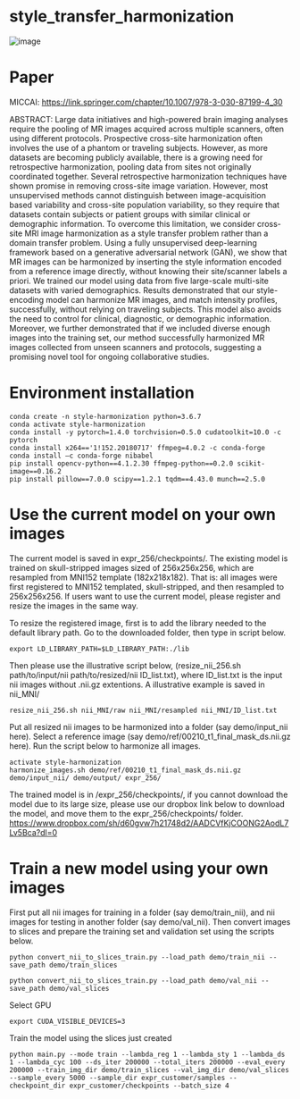 # style_transfer_harmonization
![image](https://github.com/bigting84/style_transfer_harmonization/blob/main/represent_pictures/video_ref1.gif)

# Paper
MICCAI: https://link.springer.com/chapter/10.1007/978-3-030-87199-4_30

ABSTRACT:
Large data initiatives and high-powered brain imaging analyses require the pooling of MR images acquired across multiple scanners, often using different protocols. Prospective cross-site harmonization often involves the use of a phantom or traveling subjects. However, as more datasets are becoming publicly available, there is a growing need for retrospective harmonization, pooling data from sites not originally coordinated together. Several retrospective harmonization techniques have shown promise in removing cross-site image variation. However, most unsupervised methods cannot distinguish between image-acquisition based variability and cross-site population variability, so they require that datasets contain subjects or patient groups with similar clinical or demographic information. To overcome this limitation, we consider cross-site MRI image harmonization as a style transfer problem rather than a domain transfer problem. Using a fully unsupervised deep-learning framework based on a generative adversarial network (GAN), we show that MR images can be harmonized by inserting the style information encoded from a reference image directly, without knowing their site/scanner labels a priori. We trained our model using data from five large-scale multi-site datasets with varied demographics. Results demonstrated that our style-encoding model can harmonize MR images, and match intensity profiles, successfully, without relying on traveling subjects. This model also avoids the need to control for clinical, diagnostic, or demographic information. Moreover, we further demonstrated that if we included diverse enough images into the training set, our method successfully harmonized MR images collected from unseen scanners and protocols, suggesting a promising novel tool for ongoing collaborative studies.

# Environment installation
```
conda create -n style-harmonization python=3.6.7 
conda activate style-harmonization
conda install -y pytorch=1.4.0 torchvision=0.5.0 cudatoolkit=10.0 -c pytorch 
conda install x264=='1!152.20180717' ffmpeg=4.0.2 -c conda-forge 
conda install –c conda-forge nibabel
pip install opencv-python==4.1.2.30 ffmpeg-python==0.2.0 scikit-image==0.16.2 
pip install pillow==7.0.0 scipy==1.2.1 tqdm==4.43.0 munch==2.5.0
```
# Use the current model on your own images

The current model is saved in expr_256/checkpoints/. The existing model is trained on skull-stripped images sized of 256x256x256, which are resampled from MNI152 template (182x218x182). That is: all images were first registered to MNI152 templated, skull-stripped, and then resampled to 256x256x256. If users want to use the current model, please register and resize the images in the same way.

To resize the registered image, first is to add the library needed to the default library path. Go to the downloaded folder, then type in script below.

```
export LD_LIBRARY_PATH=$LD_LIBRARY_PATH:./lib
```

Then please use the illustrative script below, (resize_nii_256.sh path/to/input/nii path/to/resized/nii ID_list.txt), where ID_list.txt is the input nii images without .nii.gz extentions. A illustrative example is saved in nii_MNI/ 

```
resize_nii_256.sh nii_MNI/raw nii_MNI/resampled nii_MNI/ID_list.txt
```

Put all resized nii images to be harmonized into a folder (say demo/input_nii here). Select a reference image (say demo/ref/00210_t1_final_mask_ds.nii.gz here). Run the script below to harmonize all images.

```
activate style-harmonization
harmonize_images.sh demo/ref/00210_t1_final_mask_ds.nii.gz demo/input_nii/ demo/output/ expr_256/
```

The trained model is in /expr_256/checkpoints/, if you cannot download the model due to its large size, please use our dropbox link below to download the model, and move them to the expr_256/checkpoints/ folder.
https://www.dropbox.com/sh/d60gvw7h21748d2/AADCVfKjCOONG2AodL7Lv5Bca?dl=0

# Train a new model using your own images

First put all nii images for training in a folder (say demo/train_nii), and nii images for testing in another folder (say demo/val_nii). Then convert images to slices and prepare the training set and validation set using the scripts below.
```
python convert_nii_to_slices_train.py --load_path demo/train_nii --save_path demo/train_slices

python convert_nii_to_slices_train.py --load_path demo/val_nii --save_path demo/val_slices
```
Select GPU
```
export CUDA_VISIBLE_DEVICES=3
```

Train the model using the slices just created
```
python main.py --mode train --lambda_reg 1 --lambda_sty 1 --lambda_ds 1 --lambda_cyc 100 --ds_iter 200000 --total_iters 200000 --eval_every 200000 --train_img_dir demo/train_slices --val_img_dir demo/val_slices --sample_every 5000 --sample_dir expr_customer/samples --checkpoint_dir expr_customer/checkpoints --batch_size 4
```




